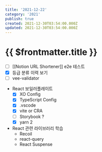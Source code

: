 ```yaml
---
title: '2021-12-22'
category: '2021'
publish: true
created: 2021-12-30T03:54:00.000Z
updated: 2021-12-30T03:54:00.000Z
---
```


# {{ $frontmatter.title }}

- [ ] [[Notion URL Shortener]] e2e 테스트
- [x] 등급 분류 이력 보기
- [ ] vee-validator

- React 보일러플레이트
  - [x] XO Config
  - [x] TypeScript Config
  - [x] .vscode
  - [x] vite or CRA
  - [ ] Storybook ?
  - [x] yarn 2
- React 관련 라이브러리 학습
  - Recoil
  - react-query
  - React Suspense
